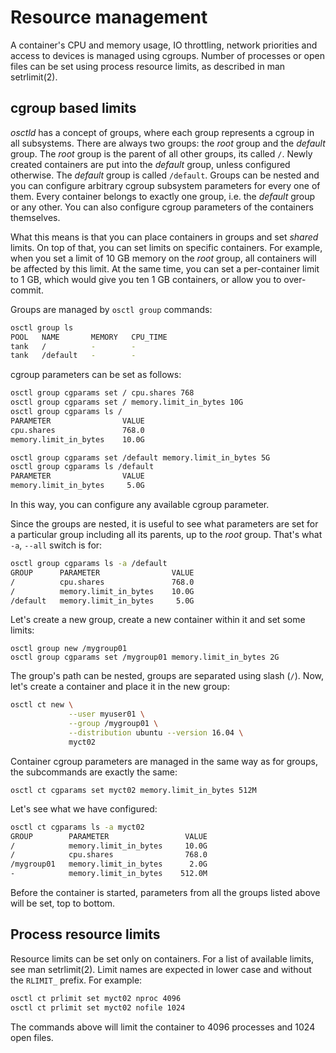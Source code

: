 # Resource management
A container's CPU and memory usage, IO throttling, network priorities
and access to devices is managed using cgroups. Number of processes or open
files can be set using process resource limits, as described in man
setrlimit(2).

## cgroup based limits
*osctld* has a concept of groups, where each group represents a cgroup in all
subsystems. There are always two groups: the *root* group and the *default*
group. The *root* group is the parent of all other groups, its called `/`. Newly
created containers are put into the *default* group, unless configured otherwise.
The *default* group is called `/default`. Groups can be nested and you can
configure arbitrary cgroup subsystem parameters for every one of them. Every
container belongs to exactly one group, i.e. the *default* group or any other.
You can also configure cgroup parameters of the containers themselves.

What this means is that you can place containers in groups and set *shared*
limits. On top of that, you can set limits on specific containers. For example,
when you set a limit of 10 GB memory on the *root* group, all containers will
be affected by this limit. At the same time, you can set a per-container limit
to 1 GB, which would give you ten 1 GB containers, or allow you to over-commit.

Groups are managed by `osctl group` commands:

```bash
osctl group ls
POOL   NAME       MEMORY   CPU_TIME
tank   /          -        -
tank   /default   -        -
```

cgroup parameters can be set as follows:

```bash
osctl group cgparams set / cpu.shares 768
osctl group cgparams set / memory.limit_in_bytes 10G
osctl group cgparams ls /
PARAMETER                VALUE
cpu.shares               768.0
memory.limit_in_bytes    10.0G

osctl group cgparams set /default memory.limit_in_bytes 5G
osctl group cgparams ls /default
PARAMETER                VALUE
memory.limit_in_bytes     5.0G
```

In this way, you can configure any available cgroup parameter.

Since the groups are nested, it is useful to see what parameters are set for
a particular group including all its parents, up to the *root* group. That's
what `-a`, `--all` switch is for:

```bash
osctl group cgparams ls -a /default
GROUP      PARAMETER                VALUE
/          cpu.shares               768.0
/          memory.limit_in_bytes    10.0G
/default   memory.limit_in_bytes     5.0G
```

Let's create a new group, create a new container within it and set some limits:

```
osctl group new /mygroup01
osctl group cgparams set /mygroup01 memory.limit_in_bytes 2G
```

The group's path can be nested, groups are separated using slash (`/`). Now,
let's create a container and place it in the new group:

```bash
osctl ct new \
             --user myuser01 \
             --group /mygroup01 \
             --distribution ubuntu --version 16.04 \
             myct02
```

Container cgroup parameters are managed in the same way as for groups, the
subcommands are exactly the same:

```
osctl ct cgparams set myct02 memory.limit_in_bytes 512M
```

Let's see what we have configured:

```bash
osctl ct cgparams ls -a myct02
GROUP        PARAMETER                 VALUE
/            memory.limit_in_bytes     10.0G
/            cpu.shares                768.0
/mygroup01   memory.limit_in_bytes      2.0G
-            memory.limit_in_bytes    512.0M
```

Before the container is started, parameters from all the groups listed above
will be set, top to bottom.

## Process resource limits
Resource limits can be set only on containers. For a list of available limits,
see man setrlimit(2). Limit names are expected in lower case and without
the `RLIMIT_` prefix. For example:

```bash
osctl ct prlimit set myct02 nproc 4096
osctl ct prlimit set myct02 nofile 1024
```

The commands above will limit the container to 4096 processes and 1024 open
files.

